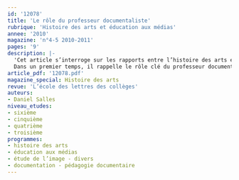 ```yaml
---
id: '12078'
title: 'Le rôle du professeur documentaliste'
rubrique: 'Histoire des arts et éducation aux médias'
annee: '2010'
magazine: 'n°4-5 2010-2011'
pages: '9'
description: |-
  'Cet article s’interroge sur les rapports entre l’histoire des arts et l’éducation aux médias.
  Dans un premier temps, il rappelle le rôle clé du professeur documentaliste comme passeur culturel. Il s’intéresse ensuite, dans le cadre de la thématique « États et pouvoir », à la circulation et au détournement des images dans un but publicitaire ou satirique.'
article_pdf: '12078.pdf'
magazine_special: Histoire des arts
revue: 'L’école des lettres des collèges'
auteurs:
- Daniel Salles
niveau_etudes:
- sixième
- cinquième
- quatrième
- troisième
programmes:
- histoire des arts
- éducation aux médias
- étude de l’image - divers
- documentation - pédagogie documentaire
---
```

